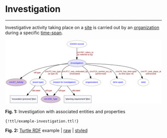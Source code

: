 # Investigation
***

Investigative activity taking place on a [site](ld4he-site.md) is carried out by an [organization](ld4he-organization.md) during a specific [time-span](ld4he-timespan.md).
 
![investigation](img/ld4he-investigation.svg)

**Fig. 1:** Investigation with associated entities and properties

```turtle
{!ttl/example-investigation.ttl!}
```
**Fig. 2:** [Turtle RDF](https://www.w3.org/TR/turtle/) example | [raw](https://cbinding.github.io/LD4HE/ttl/example-investigation.ttl) | [styled](https://cdn.rawgit.com/niklasl/ldtr/v0.2.2/demo/?url=https://cbinding.github.io/LD4HE/ttl/example-investigation.ttl)
